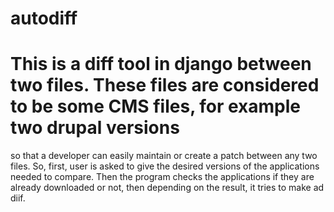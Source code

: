 # autodiff
# This is a diff tool in django between two files. These files are considered to be some CMS files, for example two drupal versions
so that a developer can easily maintain or create a patch between any two files.
So, first, user is asked to give the desired versions of the applications needed to compare.
Then the program checks the applications if they are already downloaded or not, then depending on the result, it tries to make ad diif.
